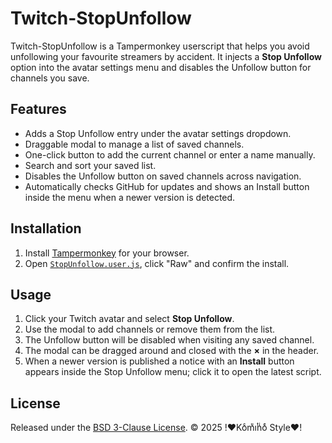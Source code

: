 # Twitch-StopUnfollow

Twitch-StopUnfollow is a Tampermonkey userscript that helps you avoid unfollowing your favourite streamers by accident. It injects a **Stop Unfollow** option into the avatar settings menu and disables the Unfollow button for channels you save.

## Features

- Adds a Stop Unfollow entry under the avatar settings dropdown.
- Draggable modal to manage a list of saved channels.
- One-click button to add the current channel or enter a name manually.
- Search and sort your saved list.
- Disables the Unfollow button on saved channels across navigation.
- Automatically checks GitHub for updates and shows an Install button inside the menu when a newer version is detected.

## Installation

1. Install [Tampermonkey](https://www.tampermonkey.net/) for your browser.
2. Open [`StopUnfollow.user.js`](./StopUnfollow.user.js), click "Raw" and confirm the install.

## Usage

1. Click your Twitch avatar and select **Stop Unfollow**.
2. Use the modal to add channels or remove them from the list.
3. The Unfollow button will be disabled when visiting any saved channel.
4. The modal can be dragged around and closed with the **×** in the header.
5. When a newer version is published a notice with an **Install** button appears inside the Stop Unfollow menu; click it to open the latest script.

## License

Released under the [BSD 3-Clause License](LICENSE). © 2025 !♥Koͨmͧiͭnͥoͤ Style♥!
